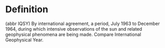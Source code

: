 # Definition

(abbr IQSY) By international agreement, a period, July 1963 to December
1964, during which intensive observations of the sun and related
geophysical phenomena are being made. Compare International Geophysical
Year.
